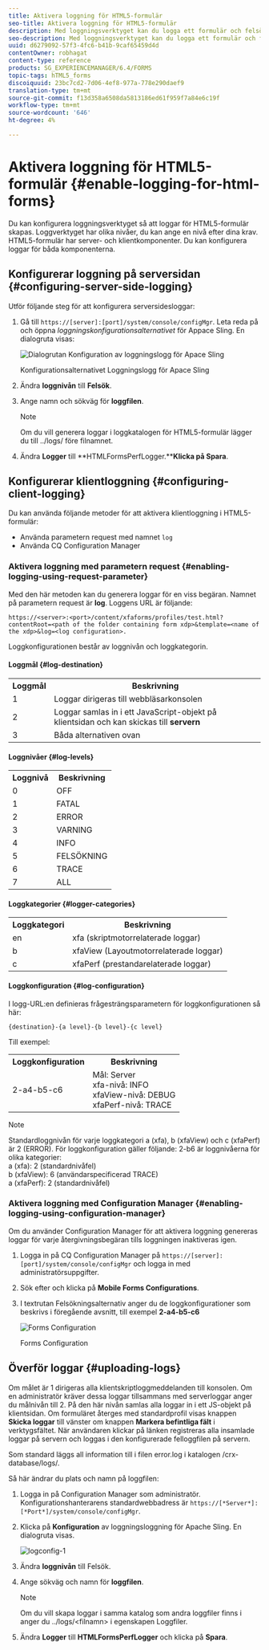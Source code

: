 ```yaml
---
title: Aktivera loggning för HTML5-formulär
seo-title: Aktivera loggning för HTML5-formulär
description: Med loggningsverktyget kan du logga ett formulär och felsöka formulärrelaterade problem.
seo-description: Med loggningsverktyget kan du logga ett formulär och felsöka formulärrelaterade problem.
uuid: d6279092-57f3-4fc6-b41b-9caf65459d4d
contentOwner: robhagat
content-type: reference
products: SG_EXPERIENCEMANAGER/6.4/FORMS
topic-tags: hTML5_forms
discoiquuid: 23bc7cd2-7d06-4ef8-977a-778e290daef9
translation-type: tm+mt
source-git-commit: f13d358a6508da5813186ed61f959f7a84e6c19f
workflow-type: tm+mt
source-wordcount: '646'
ht-degree: 4%

---
```



# Aktivera loggning för HTML5-formulär {#enable-logging-for-html-forms}

Du kan konfigurera loggningsverktyget så att loggar för HTML5-formulär skapas. Loggverktyget har olika nivåer, du kan ange en nivå efter dina krav. HTML5-formulär har server- och klientkomponenter. Du kan konfigurera loggar för båda komponenterna.

## Konfigurerar loggning på serversidan {#configuring-server-side-logging}

Utför följande steg för att konfigurera serversidesloggar:

1. Gå till `https://[server]:[port]/system/console/configMgr`. Leta reda på och öppna *loggningskonfigurationsalternativet* för Appace Sling. En dialogruta visas:

   ![ Dialogrutan Konfiguration av loggningslogg för Apace Sling](assets/logconfig.png)

   Konfigurationsalternativet Loggningslogg för Apace Sling

1. Ändra **loggnivån** till **Felsök**.

1. Ange namn och sökväg för **loggfilen**.

   >[!NOTE]
   >
   >Om du vill generera loggar i loggkatalogen för HTML5-formulär lägger du till ../logs/ före filnamnet.

1. Ändra **Logger** till **HTMLFormsPerfLogger.****Klicka på Spara**.

## Konfigurerar klientloggning {#configuring-client-logging}

Du kan använda följande metoder för att aktivera klientloggning i HTML5-formulär:

* Använda parametern request med namnet `log`
* Använda CQ Configuration Manager

### Aktivera loggning med parametern request {#enabling-logging-using-request-parameter}

Med den här metoden kan du generera loggar för en viss begäran. Namnet på parametern request är **log**. Loggens URL är följande:

`https://<server>:<port>/content/xfaforms/profiles/test.html?contentRoot=<path of the folder containing form xdp>&template=<name of the xdp>&log=<log configuration>.`

Loggkonfigurationen består av loggnivån och loggkategorin.

#### Loggmål {#log-destination}

<table> 
 <tbody> 
  <tr> 
   <th><strong>Loggmål</strong></th> 
   <th><strong>Beskrivning</strong></th> 
  </tr> 
  <tr> 
   <td>1</td> 
   <td>Loggar dirigeras till webbläsarkonsolen <strong></strong></td> 
  </tr> 
  <tr> 
   <td>2</td> 
   <td>Loggar samlas in i ett JavaScript-objekt på klientsidan och kan skickas till <strong>servern</strong> </td> 
  </tr> 
  <tr> 
   <td>3</td> 
   <td>Båda alternativen ovan<br /> </td> 
  </tr> 
 </tbody> 
</table>

#### Loggnivåer {#log-levels}

<table> 
 <tbody> 
  <tr> 
   <th>Loggnivå</th> 
   <th>Beskrivning</th> 
  </tr> 
  <tr> 
   <td>0</td> 
   <td>OFF<br type="_moz" /> </td> 
  </tr> 
  <tr> 
   <td>1</td> 
   <td>FATAL<br type="_moz" /> </td> 
  </tr> 
  <tr> 
   <td>2</td> 
   <td>ERROR<br type="_moz" /> </td> 
  </tr> 
  <tr> 
   <td>3</td> 
   <td>VARNING<br type="_moz" /> </td> 
  </tr> 
  <tr> 
   <td>4</td> 
   <td>INFO<br type="_moz" /> </td> 
  </tr> 
  <tr> 
   <td>5</td> 
   <td>FELSÖKNING<br type="_moz" /> </td> 
  </tr> 
  <tr> 
   <td>6</td> 
   <td>TRACE<br type="_moz" /> </td> 
  </tr> 
  <tr> 
   <td>7</td> 
   <td>ALL<br type="_moz" /> </td> 
  </tr> 
 </tbody> 
</table>

#### Loggkategorier {#logger-categories}

<table> 
 <tbody> 
  <tr> 
   <th>Loggkategori</th> 
   <th>Beskrivning</th> 
  </tr> 
  <tr> 
   <td>en</td> 
   <td>xfa (skriptmotorrelaterade loggar)</td> 
  </tr> 
  <tr> 
   <td>b</td> 
   <td>xfaView (Layoutmotorrelaterade loggar)<br type="_moz" /> </td> 
  </tr> 
  <tr> 
   <td>c</td> 
   <td>xfaPerf (prestandarelaterade loggar)<br type="_moz" /> </td> 
  </tr> 
 </tbody> 
</table>

#### Loggkonfiguration {#log-configuration}

I logg-URL:en definieras frågesträngsparametern för loggkonfigurationen så här:

`{destination}-{a level}-{b level}-{c level}`

Till exempel:

<table> 
 <tbody> 
  <tr> 
   <th>Loggkonfiguration</th> 
   <th>Beskrivning</th> 
  </tr> 
  <tr> 
   <td>2-a4-b5-c6<br type="_moz" /> </td> 
   <td>Mål: Server<br /> xfa-nivå: INFO<br /> xfaView-nivå: DEBUG<br /> xfaPerf-nivå: TRACE</td> 
  </tr> 
 </tbody> 
</table>

>[!NOTE]
>
>Standardloggnivån för varje loggkategori a (xfa), b (xfaView) och c (xfaPerf) är 2 (ERROR). För loggkonfiguration gäller följande: 2-b6 är loggnivåerna för olika kategorier:\
>a (xfa): 2 (standardnivåfel)\
>b (xfaView): 6 (användarspecificerad TRACE)\
>a (xfaPerf): 2 (standardnivåfel)

### Aktivera loggning med Configuration Manager {#enabling-logging-using-configuration-manager}

Om du använder Configuration Manager för att aktivera loggning genereras loggar för varje återgivningsbegäran tills loggningen inaktiveras igen.

1. Logga in på CQ Configuration Manager på `https://[server]:[port]/system/console/configMgr` och logga in med administratörsuppgifter.
1. Sök efter och klicka på **Mobile Forms Configurations**.
1. I textrutan Felsökningsalternativ anger du de loggkonfigurationer som beskrivs i föregående avsnitt, till exempel **2-a4-b5-c6**

   ![Forms Configuration](assets/forms_configuration.png)

   Forms Configuration

## Överför loggar {#uploading-logs}

Om målet är 1 dirigeras alla klientskriptloggmeddelanden till konsolen. Om en administratör kräver dessa loggar tillsammans med serverloggar anger du målnivån till 2. På den här nivån samlas alla loggar in i ett JS-objekt på klientsidan. Om formuläret återges med standardprofil visas knappen **Skicka loggar** till vänster om knappen **Markera befintliga fält** i verktygsfältet. När användaren klickar på länken registreras alla insamlade loggar på servern och loggas i den konfigurerade felloggfilen på servern.

Som standard läggs all information till i filen error.log i katalogen /crx-database/logs/.

Så här ändrar du plats och namn på loggfilen:

1. Logga in på Configuration Manager som administratör. Konfigurationshanterarens standardwebbadress är `https://[*Server*]:[*Port*]/system/console/configMgr`.
1. Klicka på **Konfiguration** av loggningsloggning för Apache Sling. En dialogruta visas.

   ![logconfig-1](assets/logconfig-1.png)

1. Ändra **loggnivån** till Felsök.

1. Ange sökväg och namn för **loggfilen**.

   >[!NOTE]
   >
   >Om du vill skapa loggar i samma katalog som andra loggfiler finns i anger du ../logs/&lt;filnamn> i egenskapen Loggfiler.

1. Ändra **Logger** till **HTMLFormsPerfLogger** och klicka på **Spara**.

